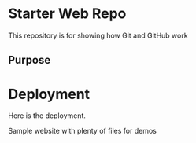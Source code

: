 # Starter Web Repo

This repository is for showing how Git and GitHub work

## Purpose

# Deployment
Here is the deployment.

Sample website with plenty of files for demos
